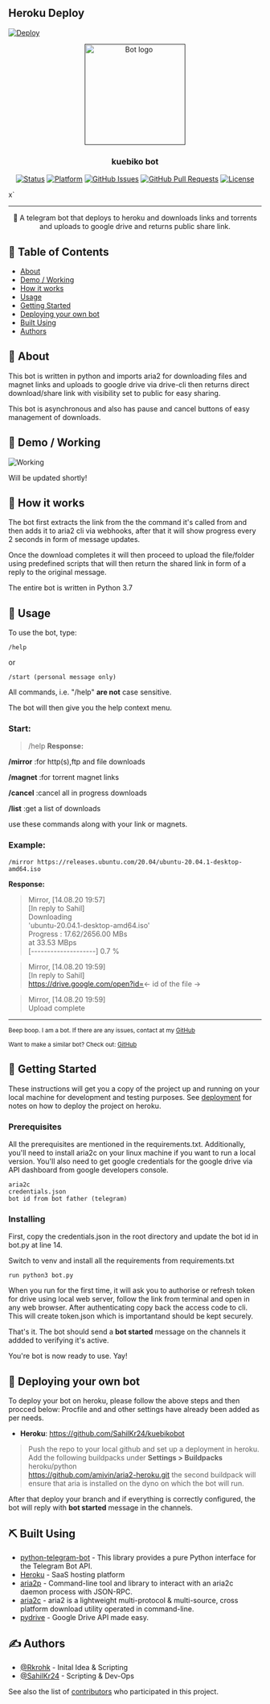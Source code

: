 ## Heroku Deploy   
[![Deploy](https://www.herokucdn.com/deploy/button.svg)](https://heroku.com/deploy?template=https://github.com/demon988/kuebikobot)

<p align="center">
  <a href="" rel="noopener">
 <img width=200px height=200px src="https://i.imgur.com/FxL5qM0.jpg" alt="Bot logo"></a>
</p>

<h3 align="center">kuebiko bot</h3>

<div align="center">

[![Status](https://img.shields.io/badge/status-active-success.svg)]()
[![Platform](https://img.shields.io/badge/platform-heroku-lightgrey)]()
[![GitHub Issues](https://img.shields.io/github/issues/sahilkr24/kuebikobot)](https://github.com/SahilKr24/kuebikobot/issues)
[![GitHub Pull Requests](https://img.shields.io/github/issues-pr/SahilKr24/kuebikobot)](https://github.com/SahilKr24/kuebikobot/pulls)
[![License](https://img.shields.io/badge/license-MIT-blue.svg)](/LICENSE)

</div>x`

---

<p align="center"> 🤖 A telegram bot that deploys to heroku and downloads links and torrents and uploads to google drive and returns public share link. 
    <br> 
</p>

## 📝 Table of Contents

- [About](#about)
- [Demo / Working](#demo)
- [How it works](#working)
- [Usage](#usage)
- [Getting Started](#getting_started)
- [Deploying your own bot](#deployment)
- [Built Using](#built_using)
- [Authors](#authors)

## 🧐 About <a name = "about"></a>

This bot is written in python and imports aria2 for downloading files and magnet links and uploads to google drive via drive-cli then returns direct download/share link with visibility set to public for easy sharing.

This bot is asynchronous and also has pause and cancel buttons of easy management of downloads.

## 🎥 Demo / Working <a name = "demo"></a>

![Working](https://media.giphy.com/media/20NLMBm0BkUOwNljwv/giphy.gif)

Will be updated shortly!

## 💭 How it works <a name = "working"></a>

The bot first extracts the link from the the command it's called from and then adds it to aria2 cli via webhooks, after that it will show progress every 2 seconds in form of message updates.

Once the download completes it will then proceed to upload the file/folder using predefined scripts that will then return the shared link in form of a reply to the original message.

The entire bot is written in Python 3.7

## 🎈 Usage <a name = "usage"></a>

To use the bot, type:

```
/help
```
or

```
/start (personal message only)
```

All commands, i.e. "/help" **are not** case sensitive.

The bot will then give you the help context menu.

### Start:

> /help
**Response:**

**/mirror**  :for http(s),ftp and file downloads

**/magnet**  :for torrent magnet links

**/cancel**  :cancel all in progress downloads

**/list**    :get a list of downloads

use these commands along with your link or magnets.

### Example:

```
/mirror https://releases.ubuntu.com/20.04/ubuntu-20.04.1-desktop-amd64.iso
```
**Response:**

>Mirror, [14.08.20 19:57]<br>
>[In reply to Sahil]<br>
>Downloading <br>
>'ubuntu-20.04.1-desktop-amd64.iso'<br>
>Progress : 17.62/2656.00 MBs <br>
>at 33.53 MBps<br>
>[--------------------] 0.7 %<br>


>Mirror, [14.08.20 19:59]<br>
>[In reply to Sahil]<br>
>https://drive.google.com/open?id=<- id of the file -><br>

>Mirror, [14.08.20 19:59]<br>
>Upload complete<br>
---
<sup>Beep boop. I am a bot. If there are any issues, contact at my [GitHub](https://github.com/SahilKr24/kuebikobot)</sup>

<sup>Want to make a similar bot? Check out: [GitHub](https://github.com/SahilKr24/kuebikobot)</sup>

## 🏁 Getting Started <a name = "getting_started"></a>

These instructions will get you a copy of the project up and running on your local machine for development and testing purposes. See [deployment](#deployment) for notes on how to deploy the project on heroku.

### Prerequisites

All the prerequisites are mentioned in the requirements.txt. Additionally, you'll need to install aria2c on your linux machine if you want to run a local version.
You'll also need to get google credentials for the google drive via API dashboard from google developers console.

```
aria2c
credentials.json
bot id from bot father (telegram)
```

### Installing

First, copy the credentials.json in the root directory and update the bot id in bot.py at line 14.

Switch to venv and install all the requirements from requirements.txt

```
run python3 bot.py
```

When you run for the first time, it will ask you to authorise or refresh token for drive using local web server, follow the link from terminal and open in any web browser. After authenticating copy back the access code to cli. This will create token.json which is importantand should be kept securely.

That's it.
The bot should send a **bot started** message on the channels it addded to verifying it's active.

You're bot is now ready to use. Yay!

## 🚀 Deploying your own bot <a name = "deployment"></a>

To deploy your bot on heroku, please follow the above steps and then procced below:
Procfile and and other settings have already been added as per needs.

- **Heroku**: https://github.com/SahilKr24/kuebikobot

>Push the repo to your local github and set up a deployment in heroku.
Add the following buildpacks under **Settings > Buildpacks**
>heroku/python<br>
>https://github.com/amivin/aria2-heroku.git
the second buildpack will ensure that aria is installed on the dyno on which the bot will run.

After that deploy your branch and if everything is correctly configured, the bot will reply with **bot started** message in the channels.

## ⛏️ Built Using <a name = "built_using"></a>

- [python-telegram-bot](https://pypi.org/project/python-telegram-bot/) - This library provides a pure Python interface for the Telegram Bot API.
- [Heroku](https://www.heroku.com/) - SaaS hosting platform
- [aria2p](https://pypi.org/project/aria2p/) - Command-line tool and library to interact with an aria2c daemon process with JSON-RPC.
- [aria2c](https://github.com/aria2/aria2) - aria2 is a lightweight multi-protocol & multi-source, cross platform download utility operated in command-line. 
- [pydrive](https://pypi.org/project/PyDrive/) - Google Drive API made easy.


## ✍️ Authors <a name = "authors"></a>

- [@Rkrohk](https://github.com/Rkrohk) - Inital Idea & Scripting
- [@SahilKr24](https://github.com/SahilKr24) - Scripting & Dev-Ops

See also the list of [contributors](https://github.com/SahilKr24/kuebikobot/contributors) who participated in this project.
